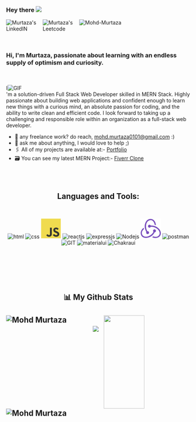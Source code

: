 ### Hey there <img src="https://media.giphy.com/media/hvRJCLFzcasrR4ia7z/giphy.gif" width="30px"> 

<a href="https://www.linkedin.com/in/mohd-murtaza-20a86027a/" target="_blank">
  <img align="left" alt="Murtaza's LinkedIN" width="100px" src="https://cdn.icon-icons.com/icons2/2530/PNG/512/linkedin_button_icon_151847.png" />
</a>

<a href="https://leetcode.com/u/Mohd_Murtaza/" target="_blank">
  <img align="left" alt="Murtaza's Leetcode" width="100px" src="https://cdn.icon-icons.com/icons2/2530/PNG/512/leetcode_button_icon_151892.png" />
</a>

<p align="left"> <img src="https://komarev.com/ghpvc/?username=Mohd-Murtaza&label=Profile%20views&color=0e75b6&style=flat" alt="Mohd-Murtaza" /> </p>

<br />

<br/>
<h3>Hi, I'm Murtaza, passionate about learning with an endless supply of optimism and curiosity.</h3>
<br/>
<br />
<img align="right" alt="GIF" src="https://miro.medium.com/max/700/0*FGD6BUzzZs1VJLuY.gif" width="500px" />
I'm a solution-driven Full Stack Web Developer skilled in MERN Stack. Highly passionate about building web applications and confident enough to learn new things with a curious mind, an absolute passion for coding, and the ability to write clean and efficient code. I look forward to taking up a challenging and responsible role within an organization as a full-stack web developer.
  
- 💼 any freelance work? do reach, [mohd.murtaza0101@gmail.com](mailto:mohd.murtaza0101@gmail.com) :)
- 💬 ask me about anything, I would love to help ;)
- 🖇️ All of my projects are available at:- <a href="https://mohd-murtaza.github.io/" target="_blank">Portfolio</a>
- 🗃️ You can see my latest MERN Project:- <a href="https://fiverr-clone-murtaza.netlify.app/" target="_blank">Fiverr Clone</a>



<br>
<br/>
<span><h2 align="center">Languages and Tools:</h2>
  <br>
  <p align="center">
      <img src="https://www.vectorlogo.zone/logos/w3_html5/w3_html5-icon.svg" alt="html" width="55" height="55"/>
      <img src="https://www.vectorlogo.zone/logos/w3_css/w3_css-icon.svg" alt="css" width="55" height="55"/>
      <img src="https://raw.githubusercontent.com/devicons/devicon/master/icons/javascript/javascript-original.svg" alt="javascript" width="55" height="55"/>
      <img src="https://www.vectorlogo.zone/logos/reactjs/reactjs-icon.svg" alt="reactjs" width="55" height="55"/>
      <img src="https://www.svgrepo.com/show/376367/express.svg" alt="expressjs" width="55" height="55"/>
      <img src="https://www.vectorlogo.zone/logos/nodejs/nodejs-icon.svg" alt="Nodejs" width="55" height="55"/>
      <img src="https://raw.githubusercontent.com/devicons/devicon/master/icons/redux/redux-original.svg" alt="redux" width="55" height="55"/>
      <img src="https://www.vectorlogo.zone/logos/getpostman/getpostman-icon.svg" alt="postman" width="55" height="55"/>
      <img src="https://www.vectorlogo.zone/logos/git-scm/git-scm-icon.svg" alt="GIT" width="55" height="55" marginleft="15"/>
      <img src="https://www.svgrepo.com/show/354048/material-ui.svg" alt="materialui" width="55" height="55" marginleft="15"/>
      <img src="https://www.svgrepo.com/show/330132/chakraui.svg" alt="Chakraui" width="55" height="55"/>
</p></span>

<br><br>


<br /><br />
<h2 align="center">📊 My Github Stats<h2>
<div>
  <img align="left" src="https://github-readme-streak-stats.herokuapp.com/?user=Mohd-Murtaza&theme=radical" alt="Mohd Murtaza" height="250px" width="47%" />
  <img align="right" src="https://github-readme-stats.vercel.app/api?username=Mohd-Murtaza&show_icons=true&theme=radical" height="255px" width="47%"/>
<div>
  </br>
  
<div>
  <img align="left" src="https://github-readme-stats.vercel.app/api/top-langs/?username=Mohd-Murtaza&theme=radical&langs_count=8" alt="Mohd Murtaza" height="260px" width="100%"/>

  
 <img  src="https://raw.githubusercontent.com/Trilokia/Trilokia/379277808c61ef204768a61bbc5d25bc7798ccf1/bottom_header.svg" />
<!--
**Mohd-Murtaza/Mohd-Murtaza** is a ✨ _special_ ✨ repository because its `README.md` (this file) appears on your GitHub profile.

Here are some ideas to get you started:

- 🔭 I’m currently working on ...
- 🌱 I’m currently learning ...
- 👯 I’m looking to collaborate on ...
- 🤔 I’m looking for help with ...
- 💬 Ask me about ...
- 📫 How to reach me: ...
- 😄 Pronouns: ...
- ⚡ Fun fact: ...
-->
